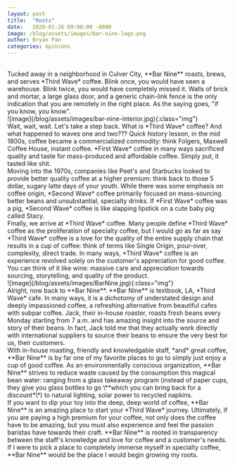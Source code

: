 ```yaml
---
layout: post
title:  "Roots"
date:   2020-01-26 09:00:00 -0800
image: /blog/assets/images/bar-nine-logo.png
author: Bryan Pan
categories: opinions
---
```

<br/>  
Tucked away in a neighborhood in Culver City, **Bar Nine** roasts, brews, and serves *Third Wave* coffee. Blink once, you would have seen a warehouse. Blink twice, you would have completely missed it. Walls of brick and mortar, a large glass door, and a generic chain-link fence is the only indication that you are remotely in the right place. As the saying goes, "if you know, you know".  
<br/>  
![image](/blog/assets/images/bar-nine-interior.jpg){:class="img"}
<br/>  
Wait, wait, wait. Let's take a step back. What is *Third Wave* coffee? And what happened to waves one and two??? Quick history lesson, in the mid 1800s, coffee became a commercialized commodity: think Folgers, Maxwell Coffee House, instant coffee. *First Wave* coffee in many ways sacrificed quality and taste for mass-produced and affordable coffee. Simply put, it tasted like shit. 
<br/>  
Moving into the 1970s, companies like Peet's and Starbucks looked to provide better quality coffee at a higher premium: think back to those 5 dollar, sugary latte days of your youth. While there was some emphasis on coffee origin, *Second Wave* coffee primarily focused on mass-sourcing better beans and unsubstantial, specialty drinks. If *First Wave* coffee was a pig, *Second Wave* coffee is like slapping lipstick on a cute baby pig called Stacy.
<br/>  
Finally, we arrive at *Third Wave* coffee. Many people define *Third Wave* coffee as the proliferation of specialty coffee, but I would go as far as say *Third Wave* coffee is a love for the quality of the entire supply chain that results in a cup of coffee: think of terms like Single Origin, pour-over, complexity, direct trade. In many ways, *Third Wave* coffee is an experience revolved solely on the customer's appreciation for good coffee. You can think of it like wine: massive care and appreciation towards sourcing, storytelling, and quality of the product.  
<br/>  
![image](/blog/assets/images/BarNine.jpg){:class="img"}
<br/>  
Alright, now back to **Bar Nine**. **Bar Nine** is textbook, LA, *Third Wave* cafe. In many ways, it is a dichotomy of understated design and deeply impassioned coffee, a refreshing alternative from beautiful cafes with subpar coffee. Jack, their in-house roaster, roasts fresh beans every Monday starting from 7 a.m. and has amazing insight into the source and story of their beans. In fact, Jack told me that they actually work directly with international suppliers to source their beans to ensure the very best for us, their customers. 
<br/>  
With in-house roasting, friendly and knowledgable staff, *and* great coffee, **Bar Nine** is by far one of my favorite places to go to simply just enjoy a cup of good coffee. As an environmentally conscious organization, **Bar Nine** strives to reduce waste caused by the consumption this magical bean water: ranging from a glass takeaway program (instead of paper cups, they give you glass bottles to go \**which you can bring back for a discount*\*) to natural lighting, solar power to recycled napkins. 
<br/>  
If you want to dip your toy into the deep, deep world of coffee, **Bar Nine** is an amazing place to start your *Third Wave* journey. Ultimately, if you are paying a high premium for your coffee, not only does the coffee have to be amazing, but you must also experience and feel the passion baristas have towards their craft. **Bar Nine** is rooted in transparency between the staff's knowledge and love for coffee and a customer's needs. If I were to pick a place to completely immerse myself in specialty coffee, **Bar Nine** would be the place I would begin growing my roots. 